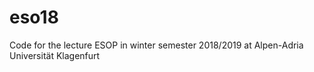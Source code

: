 # eso18
Code for the lecture ESOP in winter semester 2018/2019 at Alpen-Adria Universität Klagenfurt
